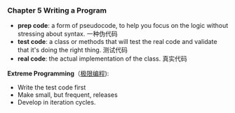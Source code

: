 ### **Chapter 5 Writing a Program**

* **prep code**: a form of pseudocode, to help you focus on the logic without stressing about syntax. 一种伪代码
* **test code**: a class or methods that will test the real code and validate that it's doing the right thing. 测试代码
* **real code**: the actual implementation of the class. 真实代码

**Extreme Programming**（[极限编程](https://en.wikipedia.org/wiki/Extreme_programming)):
* Write the test code first
* Make small, but frequent, releases
* Develop in iteration cycles.